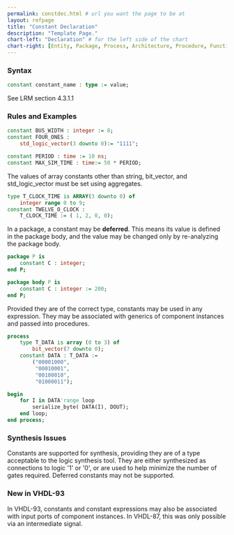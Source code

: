 ```yaml
---
permalink: constdec.html # url you want the page to be at
layout: refpage
title: "Constant Declaration"
description: "Template Page."
chart-left: "Declaration" # for the left side of the chart
chart-right: [Entity, Package, Process, Architecture, Procedure, Function] # for the right side of the chart
---
```


<h3 class="text-hr"><span>Syntax</span></h3>

```vhdl
constant constant_name : type := value;
```
See LRM section 4.3.1.1

<h3 class="text-hr"><span>Rules and Examples</span></h3>

```vhdl
constant BUS_WIDTH : integer := 8;
constant FOUR_ONES :
    std_logic_vector(3 downto 0):= "1111";

constant PERIOD : time := 10 ns;
constant MAX_SIM_TIME : time:= 50 * PERIOD;
```

The values of array constants other than string, bit_vector, and std_logic_vector must be set using aggregates.
```vhdl
type T_CLOCK_TIME is ARRAY(3 downto 0) of
    integer range 0 to 9;
constant TWELVE_O_CLOCK :
    T_CLOCK_TIME := ( 1, 2, 0, 0);
```

In a package, a constant may be __deferred__. This means its value is defined in the package body, and the value may be changed only by re-analyzing the package body.
```vhdl
package P is
    constant C : integer;
end P;

package body P is
    constant C : integer := 200;
end P;
```

Provided they are of the correct type, constants may be used in any expression. They may be associated with generics of component instances and passed into procedures.
```vhdl
process
    type T_DATA is array (0 to 3) of
        bit_vector(7 downto 0);
    constant DATA : T_DATA :=
        ("00001000",
         "00010001",
         "00100010",
         "01000011");

begin
    for I in DATA'range loop
        serialize_byte( DATA(I), DOUT);
    end loop;
end process;
```


<h3 class="text-hr"><span>Synthesis Issues</span></h3>

Constants are supported for synthesis, providing they are of a type acceptable to the logic synthesis tool. They are either synthesized as connections to logic '1' or '0', or are used to help minimize the number of gates required. Deferred constants may not be supported.

<h3 class="text-hr"><span>New in VHDL-93</span></h3>

In VHDL-93, constants and constant expressions may also be associated with input ports of component instances. In VHDL-87, this was only possible via an intermediate signal.
